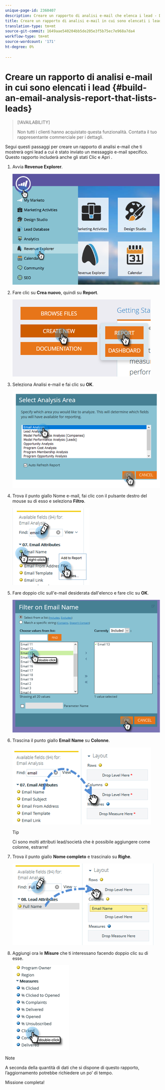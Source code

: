 ```yaml
---
unique-page-id: 2360407
description: Creare un rapporto di analisi e-mail che elenca i lead - Documenti Marketo - Documentazione del prodotto
title: Creare un rapporto di analisi e-mail in cui sono elencati i lead
translation-type: tm+mt
source-git-commit: 1649aae540204bb5de205e3f5b75ec7e968a7da4
workflow-type: tm+mt
source-wordcount: '171'
ht-degree: 0%

---
```



# Creare un rapporto di analisi e-mail in cui sono elencati i lead {#build-an-email-analysis-report-that-lists-leads}

>[!AVAILABILITY]
>
>Non tutti i clienti hanno acquistato questa funzionalità. Contatta il tuo rappresentante commerciale per i dettagli.

Segui questi passaggi per creare un rapporto di analisi e-mail che ti mostrerà ogni lead a cui è stato inviato un messaggio e-mail specifico. Questo rapporto includerà anche gli stati Clic e Apri .

1. Avvia **Revenue Explorer**.

   ![](assets/report-that-lists-leads-1.png)

1. Fare clic su **Crea nuovo**, quindi su **Report**.

   ![](assets/report-that-lists-leads-2.png)

1. Seleziona Analisi e-mail e fai clic su **OK**.

   ![](assets/report-that-lists-leads-3.png)

1. Trova il punto giallo Nome e-mail, fai clic con il pulsante destro del mouse su di esso e seleziona **Filtro**.

   ![](assets/report-that-lists-leads-4.png)

1. Fare doppio clic sull&#39;e-mail desiderata dall&#39;elenco e fare clic su **OK**.

   ![](assets/report-that-lists-leads-5.png)

1. Trascina il punto giallo **Email Name** su **Colonne**.

   ![](assets/report-that-lists-leads-6.png)

   >[!TIP]
   >
   >Ci sono molti attributi lead/società che è possibile aggiungere come colonne, estrarre!

1. Trova il punto giallo **Nome completo** e trascinalo su **Righe**.

   ![](assets/report-that-lists-leads-7.png)

1. Aggiungi ora le **Misure** che ti interessano facendo doppio clic su di esse.

   ![](assets/report-that-lists-leads-8.png)

>[!NOTE]
>
>A seconda della quantità di dati che si dispone di questo rapporto, l’aggiornamento potrebbe richiedere un po’ di tempo.

Missione completa!
